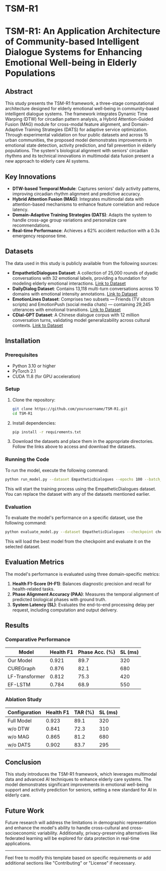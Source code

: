 # TSM-R1


# TSM-R1: An Application Architecture of Community-based Intelligent Dialogue Systems for Enhancing Emotional Well-being in Elderly Populations

## Abstract

This study presents the TSM-R1 framework, a three-stage computational architecture designed for elderly emotional well-being in community-based intelligent dialogue systems. The framework integrates Dynamic Time Warping (DTW) for circadian pattern analysis, a Hybrid Attention-Guided Fusion (MAG) module for cross-modal feature alignment, and Domain-Adaptive Training Strategies (DATS) for adaptive service optimization. Through experimental validation on four public datasets and across 15 urban communities, the proposed model demonstrates improvements in emotional state detection, activity prediction, and fall prevention in elderly populations. The system's biological alignment with seniors' circadian rhythms and its technical innovations in multimodal data fusion present a new approach to elderly care AI systems.

## Key Innovations

* **DTW-based Temporal Module**: Captures seniors' daily activity patterns, improving circadian rhythm alignment and predictive accuracy.
* **Hybrid Attention Fusion (MAG)**: Integrates multimodal data with attention-based mechanisms to enhance feature correlation and reduce latency.
* **Domain-Adaptive Training Strategies (DATS)**: Adapts the system to handle cross-age group variations and personalize care recommendations.
* **Real-time Performance**: Achieves a 62% accident reduction with a 0.3s emergency response time.

## Datasets

The data used in this study is publicly available from the following sources:

* **EmpatheticDialogues Dataset**: A collection of 25,000 rounds of dyadic conversations with 32 emotional labels, providing a foundation for modeling elderly emotional interactions. [Link to Dataset](https://github.com/facebookresearch/EmpatheticDialogues)
* **DailyDialog Dataset**: Contains 13,118 multi-turn conversations across 10 domains with emotional intensity annotations. [Link to Dataset](http://yanran.li/dailydialog)
* **EmotionLines Dataset**: Comprises two subsets — Friends (TV sitcom scripts) and EmotionPush (social media chats) — containing 29,245 utterances with emotional transitions. [Link to Dataset](https://doraemon.iis.sinica.edu.tw/emotionlines/download.html)
* **CDial-GPT Dataset**: A Chinese dialogue corpus with 12 million conversation turns, validating model generalizability across cultural contexts. [Link to Dataset](https://github.com/thu-coai/CDial-GPT)

## Installation

### Prerequisites

* Python 3.10 or higher
* PyTorch 2.1
* CUDA 11.8 (for GPU acceleration)

### Setup

1. Clone the repository:

   ```bash
   git clone https://github.com/yourusername/TSM-R1.git
   cd TSM-R1
   ```

2. Install dependencies:

   ```bash
   pip install -r requirements.txt
   ```

3. Download the datasets and place them in the appropriate directories. Follow the links above to access and download the datasets.

### Running the Code

To run the model, execute the following command:

```bash
python run_model.py --dataset EmpatheticDialogues --epochs 100 --batch_size 32
```

This will start the training process using the EmpatheticDialogues dataset. You can replace the dataset with any of the datasets mentioned earlier.

### Evaluation

To evaluate the model's performance on a specific dataset, use the following command:

```bash
python evaluate_model.py --dataset EmpatheticDialogues --checkpoint checkpoints/model_best.pth
```

This will load the best model from the checkpoint and evaluate it on the selected dataset.

## Evaluation Metrics

The model's performance is evaluated using three domain-specific metrics:

1. **Health F1-Score (H-F1)**: Balances diagnostic precision and recall for health-related tasks.
2. **Phase Alignment Accuracy (PAA)**: Measures the temporal alignment of predicted biological phases with ground truth.
3. **System Latency (SL)**: Evaluates the end-to-end processing delay per request, including computation and output delivery.

## Results

### Comparative Performance

| Model          | Health F1 | Phase Acc. (%) | SL (ms) |
| -------------- | --------- | -------------- | ------- |
| Our Model      | 0.921     | 89.7           | 320     |
| CUREGraph      | 0.876     | 82.1           | 680     |
| LF-Transformer | 0.812     | 75.3           | 420     |
| EF-LSTM        | 0.784     | 68.9           | 550     |

### Ablation Study

| Configuration | Health F1 | TAR (%) | SL (ms) |
| ------------- | --------- | ------- | ------- |
| Full Model    | 0.923     | 89.1    | 320     |
| w/o DTW       | 0.841     | 72.3    | 310     |
| w/o MAG       | 0.865     | 81.2    | 680     |
| w/o DATS      | 0.902     | 83.7    | 295     |

## Conclusion

This study introduces the TSM-R1 framework, which leverages multimodal data and advanced AI techniques to enhance elderly care systems. The model demonstrates significant improvements in emotional well-being support and activity prediction for seniors, setting a new standard for AI in elderly care.

## Future Work

Future research will address the limitations in demographic representation and enhance the model's ability to handle cross-cultural and cross-socioeconomic variability. Additionally, privacy-preserving alternatives like federated learning will be explored for data protection in real-time applications.

---

Feel free to modify this template based on specific requirements or add additional sections like "Contributing" or "License" if necessary.
